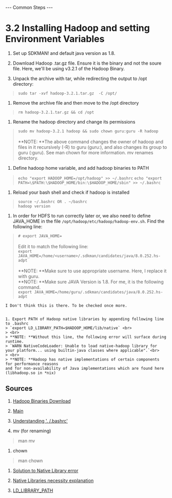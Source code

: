 --- Common Steps ---
# 3.2 Installing Hadoop and setting Environment Variables

1. Set up SDKMAN! and default java version as 1.8.

1. Download Hadoop .tar.gz file. Ensure it is the binary and not the soure file. Here, we'll be using v3.2.1 of the Hadoop Binary.
	
1. Unpack the archive with tar, while redirecting the output to /opt directory:
> `sudo tar -xvf hadoop-3.2.1.tar.gz  -C /opt/`
 
1. Remove the archive file and then move to the /opt directory
> `rm hadoop-3.2.1.tar.gz && cd /opt`
 	
1. Rename the hadoop directory and change its permissions
> `sudo mv hadoop-3.2.1 hadoop && sudo chown guru:guru -R hadoop` <br>
> <br>
> **NOTE: **The above command changes the owner of hadoop and files in it recursively (-R) to guru (guru:), and also changes its group to guru (:guru). See man chown for more information. mv renames directory.

1. Define hadoop home variable, and add hadoop binaries to PATH
> `echo "export HADOOP_HOME=/opt/hadoop" >> ~/.bashrc`
> `echo "export PATH=\$PATH:\$HADOOP_HOME/bin:\$HADOOP_HOME/sbin" >> ~/.bashrc`

1. Reload your bash shell and check if hadoop is installed
> `source ~/.bashrc OR . ~/bashrc` <br>
> `hadoop version`
	
1. In order for HDFS to run correctly later or, we also need to define JAVA_HOME in the file `/opt/hadoop/etc/hadoop/hadoop-env.sh`. Find the following line:
>`# export JAVA_HOME=` <br>
> <br>
> Edit it to match the following line: <br>
> `export JAVA_HOME=/home/<username>/.sdkman/candidates/java/8.0.252.hs-adpt` <br>
> <br>
> **NOTE: **Make sure to use appropriate username. Here, I replace it with guru. <br>
> **NOTE: **Make sure JAVA Version is 1.8. For me, it is the following command.<br>
> `export JAVA_HOME=/home/guru/.sdkman/candidates/java/8.0.252.hs-adpt`
	
```
I Don't think this is there. To be checked once more.


1. Export PATH of Hadoop native libraries by appending following line to .bashrc
> `export LD_LIBRARY_PATH=$HADOOP_HOME/lib/native` <br>
> <br>
> **NOTE: **Without this line, the following error will surface during runtime.
> `WARN NativeCodeLoader: Unable to load native-hadoop library for your platform... using builtin-java classes where applicable".`<br>
> <br>
> **NOTE: **Hadoop has native implementations of certain components for performance reasons 
and for non-availability of Java implementations which are found here (libhadoop.so in *nix)
```
	
## Sources

1. [Hadoop Binaries Download](https://hadoop.apache.org/releases.html)

1. [Main](https://dev.to/awwsmm/installing-and-running-hadoop-and-spark-on-ubuntu-18-393h)

1. [Understanding '. /.bashrc'](https://stackoverflow.com/questions/2518127/how-do-i-reload-bashrc-without-logging-out-and-back-in)

1. mv (for renaming)
> man mv

1. chown
> man chown

1. [Solution to Native Library error](https://www.edureka.co/community/110/hadoop-unable-native-hadoop-library-your-platform-warning)

1. [Native Libraries necessity explanation](https://hadoop.apache.org/docs/current/hadoop-project-dist/hadoop-common/NativeLibraries.html)

1. [LD_LIBRARY_PATH](https://stackoverflow.com/questions/40015416/spark-unable-to-load-native-hadoop-library-for-your-platform)
	
	
